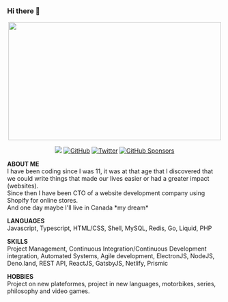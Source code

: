 ### Hi there 👋

<p align="center">
<img width=498 height=276 src=https://external-content.duckduckgo.com/iu/?u=https%3A%2F%2Fmedia.giphy.com%2Fmedia%2F13HgwGsXF0aiGY%2Fgiphy.gif&f=1&nofb=1 />
</p>  

<p align="center">
  <img src="https://img.shields.io/static/v1?label=&message=Personal-Website&color=brightgreen&link=https://thomas-tastet.me" /img>
	<a href="https://github.com/thomast404"><img src="https://img.shields.io/github/followers/thomast404.svg?label=GitHub&style=social" alt="GitHub"></a>
	<a href="https://twitter.com/thomast_404"><img src="https://img.shields.io/twitter/follow/thomast_404?label=Twitter&style=social" alt="Twitter"></a>
	<a href="https://github.com/sponsors/thomast404"><img src="https://img.shields.io/badge/GitHub_Sponsors--_.svg?style=social&logo=github&logoColor=EA4AAA" alt="GitHub Sponsors"></a>
</p>

**ABOUT ME**  
I have been coding since I was 11, it was at that age that I discovered that we could write things that made our lives easier or had a greater impact (websites).  
Since then I have been CTO of a website development company using Shopify for online stores.  
And one day maybe I'll live in Canada \*my dream\*

**LANGUAGES**  
Javascript, Typescript, HTML/CSS, Shell, MySQL, Redis, Go, Liquid, PHP

**SKILLS**  
Project Management, Continuous Integration/Continuous Development integration, Automated Systems, Agile development, ElectronJS, NodeJS, Deno.land, REST API, ReactJS, GatsbyJS, Netlify, Prismic

**HOBBIES**  
Project on new plateformes, project in new languages, motorbikes, series, philosophy and video games.
